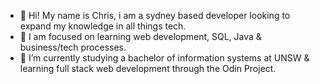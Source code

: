 - 👋 Hi! My name is Chris, i am a sydney based developer looking to expand my knowledge in all things tech.
- 👀 I am focused on learning web development, SQL, Java & business/tech processes.
- 🌱 I’m currently studying a bachelor of information systems at UNSW & learning full stack web development through the Odin Project.

